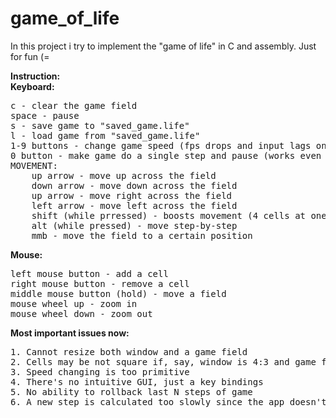 # game_of_life
In this project i try to implement the "game of life" in C and assembly. Just for fun (=

<b>Instruction:</b><br>
<b>Keyboard:</b><br>
<pre>
c - clear the game field
space - pause
s - save game to "saved_game.life"
l - load game from "saved_game.life"
1-9 buttons - change game speed (fps drops and input lags on high speed)
0 button - make game do a single step and pause (works even when paused)
MOVEMENT:
    up arrow - move up across the field
    down arrow - move down across the field
    up arrow - move right across the field
    left arrow - move left across the field
    shift (while prressed) - boosts movement (4 cells at one step)
    alt (while pressed) - move step-by-step
    mmb - move the field to a certain position
</pre>
<b>Mouse:</b><br>
<pre>
left mouse button - add a cell
right mouse button - remove a cell
middle mouse button (hold) - move a field
mouse wheel up - zoom in
mouse wheel down - zoom out
</pre>

<b>Most important issues now:</b><br>
<pre>
1. Cannot resize both window and a game field
2. Cells may be not square if, say, window is 4:3 and game field is 16:9
3. Speed changing is too primitive
4. There's no intuitive GUI, just a key bindings
5. No ability to rollback last N steps of game
6. A new step is calculated too slowly since the app doesn't use Hashlife (and the logic works on a single thread)
</pre>
